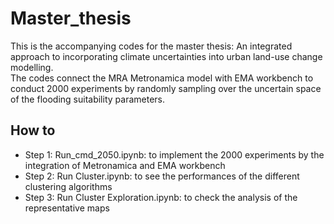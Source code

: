 # Master_thesis
This is the accompanying codes for the master thesis: An integrated approach to incorporating climate uncertainties into urban land-use change modelling.\
The codes connect the MRA Metronamica model with EMA workbench to conduct 2000 experiments by randomly sampling over the uncertain space of the flooding suitability parameters.
## How to
* Step 1:  Run_cmd_2050.ipynb: to implement the 2000 experiments by the integration of Metronamica and EMA workbench 
* Step 2:  Run Cluster.ipynb: to see the performances of the different clustering algorithms 
* Step 3:  Run Cluster Exploration.ipynb: to check the analysis of the representative maps

